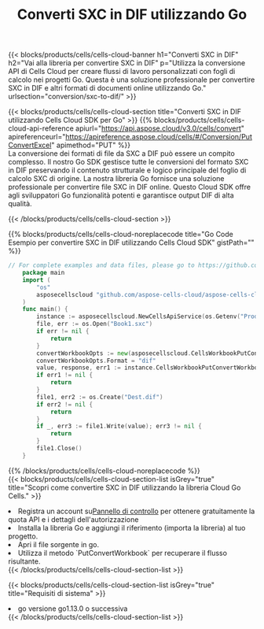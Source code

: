 ﻿---
title: Converti SXC in DIF utilizzando Go
description:  Utilizzando Aspose.Cells Cloud SDK for Go per convertire un file in formato SXC in un file in formato DIF.
kwords: Excel, Convert SXC to DIF, REST, Go
howto: How to convert SXC to DIF using Aspose.Cells Cloud Go library.
---
{{< blocks/products/cells/cells-cloud-banner h1="Converti SXC in DIF" h2="Vai alla libreria per convertire SXC in DIF" p="Utilizza la conversione API di Cells Cloud per creare flussi di lavoro personalizzati con fogli di calcolo nei progetti Go. Questa è una soluzione professionale per convertire SXC in DIF e altri formati di documenti online utilizzando Go." urlsection="conversion/sxc-to-dif/" >}}

{{< blocks/products/cells/cells-cloud-section title="Converti SXC in DIF utilizzando Cells Cloud SDK per Go" >}}
{{% blocks/products/cells/cells-cloud-api-reference apiurl="https://api.aspose.cloud/v3.0/cells/convert" apireferenceurl="https://apireference.aspose.cloud/cells/#/Conversion/PutConvertExcel" apimethod="PUT" %}}
<br/>
La conversione dei formati di file da SXC a DIF può essere un compito complesso. Il nostro Go SDK gestisce tutte le conversioni del formato SXC in DIF preservando il contenuto strutturale e logico principale del foglio di calcolo SXC di origine. La nostra libreria Go fornisce una soluzione professionale per convertire file SXC in DIF online. Questo Cloud SDK offre agli sviluppatori Go funzionalità potenti e garantisce output DIF di alta qualità.

{{< /blocks/products/cells/cells-cloud-section >}}

{{% blocks/products/cells/cells-cloud-noreplacecode title="Go Code Esempio per convertire SXC in DIF utilizzando Cells Cloud SDK" gistPath="" %}}
 
```go
// For complete examples and data files, please go to https://github.com/aspose-cells-cloud/aspose-cells-cloud-go/
    package main
    import (
	    "os"
	    asposecellscloud "github.com/aspose-cells-cloud/aspose-cells-cloud-go/v22"
    )
    func main() {
	    instance := asposecellscloud.NewCellsApiService(os.Getenv("ProductClientId"), os.Getenv("ProductClientSecret"))
	    file, err := os.Open("Book1.sxc")
	    if err != nil {
		    return
	    }
	    convertWorkbookOpts := new(asposecellscloud.CellsWorkbookPutConvertWorkbookOpts)
	    convertWorkbookOpts.Format = "dif"
	    value, response, err1 := instance.CellsWorkbookPutConvertWorkbook(file, convertWorkbookOpts)
	    if err1 != nil {
		    return
	    }
	    file1, err2 := os.Create("Dest.dif")
	    if err2 != nil {
		    return
	    }
	    if _, err3 := file1.Write(value); err3 != nil {
		    return
	    }
	    file1.Close()
    }
```
 
{{% /blocks/products/cells/cells-cloud-noreplacecode %}}
<br/>
{{< blocks/products/cells/cells-cloud-section-list isGrey="true" title="Scopri come convertire SXC in DIF utilizzando la libreria Cloud Go Cells." >}}
<li> Registra un account su<a href="https://dashboard.aspose.cloud/">Pannello di controllo</a> per ottenere gratuitamente la quota API e i dettagli dell'autorizzazione</li>
<li>Installa la libreria Go e aggiungi il riferimento (importa la libreria) al tuo progetto.</li>
<li>Apri il file sorgente in go.</li>
<li>Utilizza il metodo `PutConvertWorkbook` per recuperare il flusso risultante.</li>
{{< /blocks/products/cells/cells-cloud-section-list >}}

{{< blocks/products/cells/cells-cloud-section-list isGrey="true" title="Requisiti di sistema" >}}
<li>go versione go1.13.0 o successiva</li>
{{< /blocks/products/cells/cells-cloud-section-list >}}
